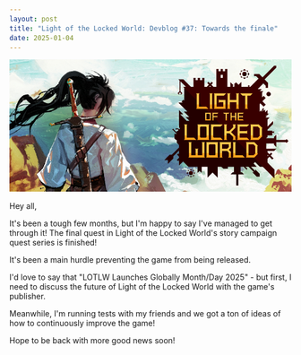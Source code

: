 ```yaml
---
layout: post
title: "Light of the Locked World: Devblog #37: Towards the finale"
date: 2025-01-04
---
```


![](https://github.com/V3663L/v3663l.github.io/blob/main/images/LOTLW%20Header%20Capsule%20920x430.png?raw=true)

Hey all,

It's been a tough few months, but I'm happy to say I've managed to get through it!
The final quest in Light of the Locked World's story campaign quest series is finished!

It's been a main hurdle preventing the game from being released.

I'd love to say that "LOTLW Launches Globally Month/Day 2025" - but first, I need to discuss the future of Light of the Locked World with the game's publisher.

Meanwhile, I'm running tests with my friends and we got a ton of ideas of how to continuously improve the game!

Hope to be back with more good news soon!

